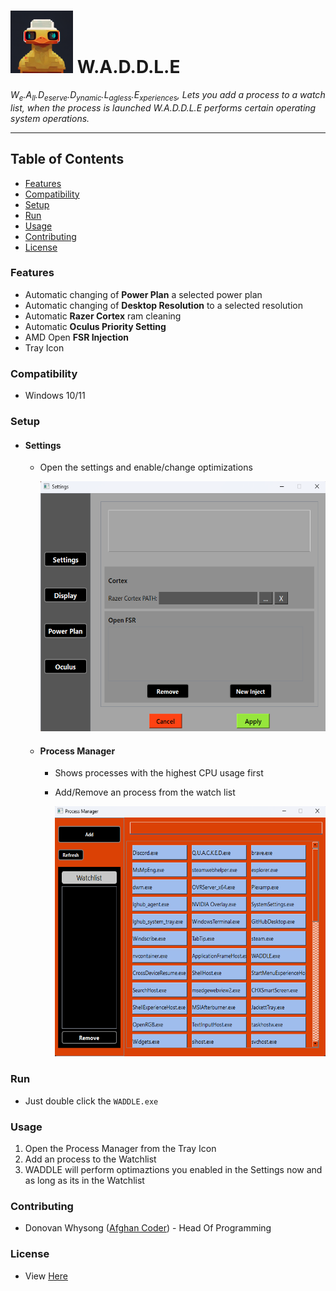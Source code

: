 # <img src="res/duckWithVRHeadset.png" alt="icon" height="100" /> W.A.D.D.L.E

*W<sub>e</sub>.A<sub>ll</sub>.D<sub>eserve</sub>.D<sub>ynamic</sub>.L<sub>agless</sub>.E<sub>xperiences</sub>, Lets you add a process to a watch list, when the process is launched W.A.D.D.L.E performs certain operating system operations.*

-----

## Table of Contents

- [Features](#features)
- [Compatibility](#compatibility)
- [Setup](#setup)
- [Run](#run)
- [Usage](#usage)
- [Contributing](#contributing)
- [License](https://github.com/donnie58744/W.A.D.D.L.E/blob/main/LICENSE)

### Features

- Automatic changing of **Power Plan** a selected power plan
- Automatic changing of **Desktop Resolution** to a selected resolution
- Automatic **Razer Cortex** ram cleaning
- Automatic **Oculus Priority Setting**
- AMD Open **FSR Injection**
- Tray Icon

### Compatibility

- Windows 10/11

### Setup

- #### Settings

  - Open the settings and enable/change optimizations

    <img src="README_IMGS/Settings.png" alt="icon" height="400" />

  - #### Process Manager

    - Shows processes with the highest CPU usage first

    - Add/Remove an process from the watch list

      <img src="README_IMGS/ProcessManager.png" alt="icon" height="400" />

### Run

- Just double click the `WADDLE.exe`

### Usage

1. Open the Process Manager from the Tray Icon
2. Add an process to the Watchlist
3. WADDLE will perform optimaztions you enabled in the Settings now and as long as its in the Watchlist


### Contributing

- Donovan Whysong ([Afghan Coder](https://github.com/donnie58744)) - Head Of Programming

### License

- View [Here](https://github.com/donnie58744/W.A.D.D.L.E/blob/main/LICENSE)